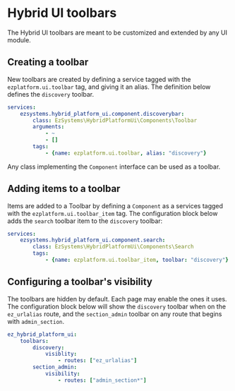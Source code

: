 # Hybrid UI toolbars

The Hybrid UI toolbars are meant to be customized and extended by any UI module.

## Creating a toolbar
New toolbars are created by defining a service tagged with the `ezplatform.ui.toolbar` tag,
and giving it an alias. The definition below defines the `discovery` toolbar.

```yml
services:
    ezsystems.hybrid_platform_ui.component.discoverybar:
        class: EzSystems\HybridPlatformUi\Components\Toolbar
        arguments:
            - ~
            - []
        tags:
            - {name: ezplatform.ui.toolbar, alias: "discovery"}
```

Any class implementing the `Component` interface can be used as a toolbar.

## Adding items to a toolbar
Items are added to a Toolbar by defining a `Component` as a services tagged with the `ezplatform.ui.toolbar_item` tag.
The configuration block below adds the `search` toolbar item to the `discovery` toolbar:
 
```yml
services:
    ezsystems.hybrid_platform_ui.component.search:
        class: EzSystems\HybridPlatformUi\Components\Search
        tags:
            - {name: ezplatform.ui.toolbar_item, toolbar: "discovery"}
```

## Configuring a toolbar's visibility 
The toolbars are hidden by default. Each page may enable the ones it uses.
The configuration block below will show the `discovery` toolbar when on the `ez_urlalias` route, and the `section_admin`
toolbar on any route that begins with `admin_section`.

```yml
ez_hybrid_platform_ui:
    toolbars:
        discovery:
            visiblity:
                - routes: ["ez_urlalias"]
        section_admin:
            visibility:
                - routes: ["admin_section*"]
```
